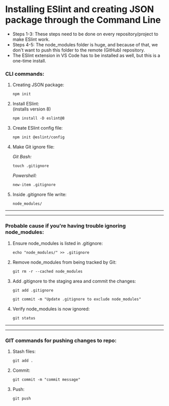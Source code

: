 # Installing ESlint and creating JSON package through the Command Line

- Steps 1-3: These steps need to be done on every repository/project to make ESlint work.
- Steps 4-5: The node_modules folder is huge, and because of that, we don't want to push this folder to the remote (GitHub) repository.
- The ESlint extension in VS Code has to be installed as well, but this is a one-time install.


### CLI commands:

<ol>
  <li>Creating JSON package:</li>

   ```HTML
  npm init
  ```

  <li>Install ESlint:</li>
  (installs version 8)
  
  ```HTML
  npm install -D eslint@8  
  ```
  
  <li>Create ESlint config file:</li>

  ```HTML
  npm init @eslint/config
  ```

  <li>Make Git ignore file:</li>
  
*Git Bash:*

  ```HTML
  touch .gitignore
  ```
*Powershell:*

  ```HTML
  new-item .gitignore
  ```

  <li>Inside .gitignore file write:</li>

  ```HTML
  node_modules/
  ```
</ol>

---
---

### Probable cause if you're having trouble ignoring node_modules:

<ol>
  <li>Ensure node_modules is listed in .gitignore:</li>

  ```HTML
  echo "node_modules/" >> .gitignore
  ```

  <li>Remove node_modules from being tracked by Git:</li>

  ```HTML
  git rm -r --cached node_modules
  ```

  <li>Add .gitignore to the staging area and commit the changes:</li>

  ```HTML
  git add .gitignore
  ```

  ```HTML
  git commit -m "Update .gitignore to exclude node_modules"
  ```

  <li>Verify node_modules is now ignored:</li>

  ```HTML
  git status
  ```

</ol>
 
---
---

### GIT commands for pushing changes to repo:

<ol>
  <li>Stash files:</li>

  ```HTML
  git add .
  ```

  <li>Commit:</li>

  ```HTML
  git commit -m "commit message"
  ```

  <li>Push:</li>
  
  ```HTML
  git push
  ```

</ol>
